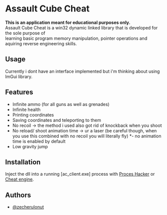# Assault Cube Cheat
**This is an application meant for educational purposes only.**<br/>
Assault Cube Cheat is a win32 dynamic linked library that is developed for the sole purpose of<br/>
learning basic program memory manipulation, pointer operations and aquiring reverse engineering skills.


## Usage

Currently i dont have an interface implemented but i'm thinking about using ImGui library.

## Features

- Infinite ammo (for all guns as well as grenades)
- Infinite health
- Printing coordinates
- Saving coordinates and teleporting to them
- No recoil -> the method i used also got rid of knockback when you shoot
- No reload/ shoot animation time -> ur a laser (be careful though, when you use this combined with no recoil you will literally fly)
	*- no animation time is enabled by default
- Low gravity jump


## Installation

Inject the dll into a running [ac_client.exe] process with [Proces Hacker]("https://processhacker.sourceforge.io/) or [Cheat engine](https://www.cheatengine.org/).


    
## Authors

- [@zecheruIonut](https://github.com/zecheruIonut)

